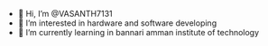 - 👋 Hi, I’m @VASANTH7131
- 👀 I’m interested in hardware and software developing
- 🌱 I’m currently learning in bannari amman institute of technology


<!---
VASANTH7131/VASANTH7131 is a ✨ special ✨ repository because its `README.md` (this file) appears on your GitHub profile.
You can click the Preview link to take a look at your changes.
--->
